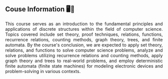 ## Couse Information 🖥️🔢

<p align="justify">
This course serves as an introduction to the fundamental principles and applications of discrete structures within the field of computer science. Topics covered include set theory, proof techniques, relations, functions, recurrence relations, counting methods, graph theory, trees, and finite automata. By the course's conclusion, we are expected to apply set theory, relations, and functions to solve computer science problems, analyze and solve problems utilizing recurrence relations and counting methods, apply graph theory and trees to real-world problems, and employ deterministic finite automata (finite state machines) for modeling electronic devices and problem-solving in various contexts.
</p>
